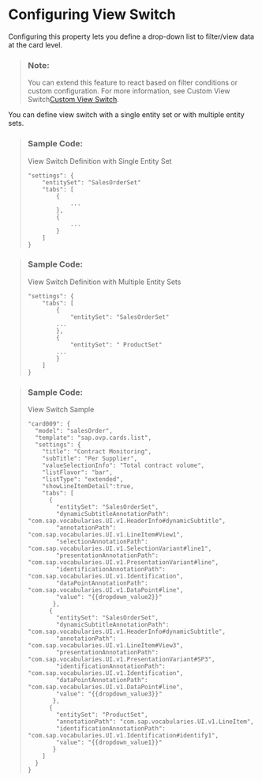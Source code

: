 <!-- loio931f92df1cd145b88f8214f0ce4ae8bb -->

# Configuring View Switch

Configuring this property lets you define a drop-down list to filter/view data at the card level.



> ### Note:  
> You can extend this feature to react based on filter conditions or custom configuration. For more information, see Custom View Switch[Custom View Switch](custom-view-switch-ecd9f10.md).

You can define view switch with a single entity set or with multiple entity sets.

> ### Sample Code:  
> View Switch Definition with Single Entity Set
> 
> ```
> "settings": {
>     "entitySet": "SalesOrderSet"
>     "tabs": [
>         {
>             ...
>         },
>         {
>             ...
>         }
>     ]
> }
> ```

> ### Sample Code:  
> View Switch Definition with Multiple Entity Sets
> 
> ```
> "settings": {
>     "tabs": [
>         {
>             "entitySet": "SalesOrderSet"
> 		  ...
>         },
>         {
>             "entitySet": " ProductSet"
> 		  ...
>         }
>     ]
> }
> ```

> ### Sample Code:  
> View Switch Sample
> 
> ```
> "card009": {
>   "model": "salesOrder",
>   "template": "sap.ovp.cards.list",
>   "settings": {
>     "title": "Contract Monitoring",
>     "subTitle": "Per Supplier",
>     "valueSelectionInfo": "Total contract volume",
>     "listFlavor": "bar",
>     "listType": "extended",
>     "showLineItemDetail":true,
>     "tabs": [
>       {
>         "entitySet": "SalesOrderSet",
>         "dynamicSubtitleAnnotationPath": "com.sap.vocabularies.UI.v1.HeaderInfo#dynamicSubtitle",
>         "annotationPath": "com.sap.vocabularies.UI.v1.LineItem#View1",
>         "selectionAnnotationPath": "com.sap.vocabularies.UI.v1.SelectionVariant#line1",
>         "presentationAnnotationPath": "com.sap.vocabularies.UI.v1.PresentationVariant#line",
>         "identificationAnnotationPath": "com.sap.vocabularies.UI.v1.Identification",
>         "dataPointAnnotationPath": "com.sap.vocabularies.UI.v1.DataPoint#line",
>         "value": "{{dropdown_value2}}"
>        },
>       {
>         "entitySet": "SalesOrderSet",
>         "dynamicSubtitleAnnotationPath": "com.sap.vocabularies.UI.v1.HeaderInfo#dynamicSubtitle",
>         "annotationPath": "com.sap.vocabularies.UI.v1.LineItem#View3",
>         "presentationAnnotationPath": "com.sap.vocabularies.UI.v1.PresentationVariant#SP3",
>         "identificationAnnotationPath": "com.sap.vocabularies.UI.v1.Identification",
>         "dataPointAnnotationPath": "com.sap.vocabularies.UI.v1.DataPoint#line",
>         "value": "{{dropdown_value3}}"
>        },
>       {
>         "entitySet": "ProductSet",
>         "annotationPath": "com.sap.vocabularies.UI.v1.LineItem",
>         "identificationAnnotationPath": "com.sap.vocabularies.UI.v1.Identification#identify1",
>         "value": "{{dropdown_value1}}"
>        }
>     ]
>   }
> }
> ```

